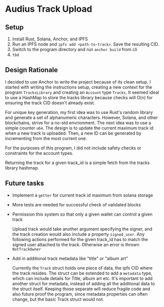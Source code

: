 # Audius Track Upload

## Setup 

1. Install Rust, Solana, Anchor, and IPFS
2. Run an IPFS node and `ipfs add <path-to-track>`. Save the resulting CID. 
3. Switch to the program directory and run `anchor build` from cli
4. `tbd`

## Design Rationale 

I decided to use Anchor to write the project because of its clean setup. 
I started with writing the instructions setup, creating a new context for the program `TracksLibrary` and creating an `Account` type `Tracks`.
It seemed ideal to use a HashMap to store the tracks library because checks will O(n) for ensuring the track CID doesn't already exist. 

For unique key generation, my first idea was to use Rust's random library and generate a set of alphanumeric characters. 
However, Solana, and other blockchains, strive for a no-std envrionment. The next idea was to use a simple counter `u64`. The design is to update the current maximum track id when a new track is uploaded.
Then, a new ID can be generated by incrementing from the most current one. 

For the purposes of this program, I did not include safety checks or constraints for the account types. 

Returning the track for a given track_id is a simple fetch from the tracks library hashmap.

## Future tasks

* Implement a `getter` for current track id maximum from solana storage
* More tests are needed for successful check of validated blocks

* Permission this system so that only a given wallet can control a given track

  Upload track would take another argument specifying the signer, and the track creation would also include a property `signed_user`. 
  Any following actions performed for the given track_id has to match the signed user attached to the track. Otherwise an error is thrown `NotTrackOwner`
* Add in additional track metadata like "title" or "album art"

  Currently the `Track` struct holds one piece of data, the ipfs CID where the track resides.
  The struct can be extended to add a `metadata` type, which can include details for Title, album art etc.
  It's important to add another struct for metadata, instead of adding all the additional data to the struct itself.
  Keeping those separate will reduce fragile code and also future proof the program, since metadata properties can often change, but the basic Track struct would not. 